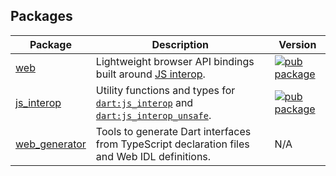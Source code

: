 <!-- TODO(srujzs): Add links to CI once we have a badge that doesn't say "package:web" and is more generic. -->

## Packages

| Package                         | Description                                                                                                                                                              | Version                                                                                            |
| ------------------------------- | ------------------------------------------------------------------------------------------------------------------------------------------------------------------------ | -------------------------------------------------------------------------------------------------- |
| [web](web/)                     | Lightweight browser API bindings built around [JS interop](https://dart.dev/interop/js-interop).                                                                         | [![pub package](https://img.shields.io/pub/v/web.svg)](https://pub.dev/packages/web)               |
| [js_interop](js_interop/)       | Utility functions and types for [`dart:js_interop`](https://api.dart.dev/dart-js_interop/) and [`dart:js_interop_unsafe`](https://api.dart.dev/dart-js_interop_unsafe/). | [![pub package](https://img.shields.io/pub/v/js_interop.svg)](https://pub.dev/packages/js_interop) |
| [web_generator](web_generator/) | Tools to generate Dart interfaces from TypeScript declaration files and Web IDL definitions.                                                                             | N/A                                                                                                |

